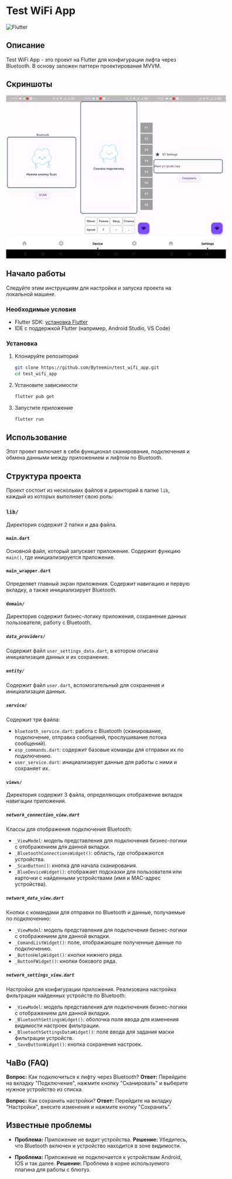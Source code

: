 # Test WiFi App

![Flutter](https://img.shields.io/badge/Flutter-Framework-blue)

## Описание

Test WiFi App - это проект на Flutter для конфигурации лифта через Bluetooth. В основу заложен паттерн проектирования MVVM.

## Скриншоты

<div style="display: flex; justify-content: space-between;">
    <img src="screenshots/connect_view_sceenshot.jpg" alt="Главный экран" width="200" />
    <img src="screenshots/data_view_sceenshot.jpg" alt="Экран подключения" width="200" />
    <img src="screenshots/settingw_view_sceenshot.jpg" alt="Экран конфигурации" width="200" />
</div>



## Начало работы

Следуйте этим инструкциям для настройки и запуска проекта на локальной машине.

### Необходимые условия

- Flutter SDK: [установка Flutter](https://flutter.dev/docs/get-started/install)
- IDE с поддержкой Flutter (например, Android Studio, VS Code)

### Установка

1. Клонируйте репозиторий
    ```bash
    git clone https://github.com/Byteemin/test_wifi_app.git
    cd test_wifi_app
    ```

2. Установите зависимости
    ```bash
    flutter pub get
    ```

3. Запустите приложение
    ```bash
    flutter run
    ```

## Использование

Этот проект включает в себя функционал сканирования, подключения и обмена данными между приложением и лифтом по Bluetooth.

## Структура проекта

Проект состоит из нескольких файлов и директорий в папке `lib`, каждый из которых выполняет свою роль:

### `lib/`

Директория содержит 2 папки и два файла.

#### `main.dart`

Основной файл, который запускает приложение. Содержит функцию `main()`, где инициализируется приложение.

#### `main_wrapper.dart`

Определяет главный экран приложения. Содержит навигацию и первую вкладку, а также инициализирует Bluetooth.

#### `domain/`

Директория содержит бизнес-логику приложения, сохранение данных пользователя, работу с Bluetooth.

##### `data_providers/`

Содержит файл `user_settings_data.dart`, в котором описана инициализация данных и их сохранение.

##### `entity/`

Содержит файл `user.dart`, вспомогательный для сохранения и инициализации данных.

##### `service/`

Содержит три файла:
- `bluetooth_service.dart`: работа с Bluetooth (сканирование, подключение, отправка сообщений, прослушивание потока сообщений).
- `esp_commands.dart`: содержит базовые команды для отправки их по подключению.
- `user_service.dart`: инициализирует данные для работы с ними и сохраняет их.

#### `views/`

Директория содержит 3 файла, определяющих отображение вкладок навигации приложения.

##### `network_connection_view.dart`

Классы для отображения подключения Bluetooth:
- `_ViewModel`: модель представления для подключения бизнес-логики с отображением для данной вкладки.
- `_BluetoothConnectionsWidget()`: область, где отображаются устройства.
- `_ScanButton()`: кнопка для начала сканирования.
- `_BlueDeviceWidget()`: отображает подсказки для пользователя или карточки с найденными устройствами (имя и MAC-адрес устройства).

##### `network_data_view.dart`

Кнопки с командами для отправки по Bluetooth и данные, получаемые по подключению:
- `_ViewModel`: модель представления для подключения бизнес-логики с отображением для данной вкладки.
- `_ComandListWidget()`: поле, отображающее полученные данные по подключению.
- `_ButtonHelpWidget()`: кнопки нижнего ряда.
- `_ButtonFWidget()`: кнопки бокового ряда.

##### `network_settings_view.dart`

Настройки для конфигурации приложения. Реализована настройка фильтрации найденных устройств по Bluetooth:
- `_ViewModel`: модель представления для подключения бизнес-логики с отображением для данной вкладки.
- `_BluetoothSettingsWidget()`: оболочка поля ввода для изменения видимости настроек фильтрации.
- `_BluetoothSettingsDataWidget()`: поле ввода для задания маски фильтрации устройств.
- `_SaveButtonWidget()`: кнопка сохранения настроек.

## ЧаВо (FAQ)

**Вопрос:** Как подключиться к лифту через Bluetooth?
**Ответ:** Перейдите на вкладку "Подключение", нажмите кнопку "Сканировать" и выберите нужное устройство из списка.

**Вопрос:** Как сохранить настройки?
**Ответ:** Перейдите на вкладку "Настройки", внесите изменения и нажмите кнопку "Сохранить".

## Известные проблемы

- **Проблема:** Приложение не видит устройства.
  **Решение:** Убедитесь, что Bluetooth включен и устройство находится в зоне видимости.

- **Проблема:** Приложение не подключается к устройствам Android, IOS и так далее.
  **Решение:** Проблема в корне используемого плагина для работы с блютуз.
